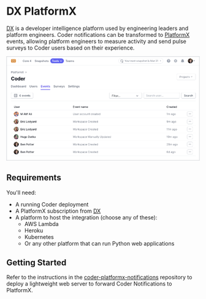 # DX PlatformX

[DX](https://getdx.com) is a developer intelligence platform used by engineering
leaders and platform engineers. Coder notifications can be transformed to
[PlatformX](https://getdx.com/platformx) events, allowing platform engineers to
measure activity and send pulse surveys to Coder users based on their
experience.

![PlatformX Events in Coder](../../images/integrations/platformx-screenshot.png)

## Requirements

You'll need:

- A running Coder deployment
- A PlatformX subscription from [DX](https://getdx.com/)
- A platform to host the integration (choose any of these):
  - AWS Lambda
  - Heroku
  - Kubernetes
  - Or any other platform that can run Python web applications

## Getting Started

Refer to the instructions in the
[coder-platformx-notifications](https://github.com/coder/coder-platformx-notifications)
repository to deploy a lightweight web server to forward Coder Notifications to
PlatformX.
